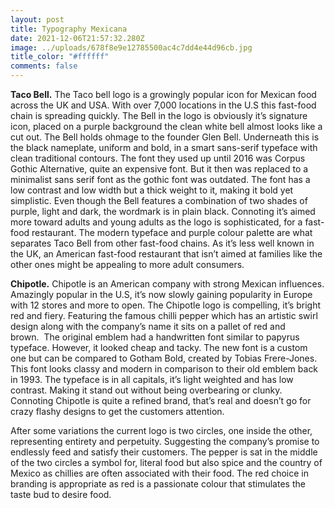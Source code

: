 ```yaml
---
layout: post
title: Typography Mexicana
date: 2021-12-06T21:57:32.280Z
image: ../uploads/678f8e9e12785500ac4c7dd4e44d96cb.jpg
title_color: "#ffffff"
comments: false
---
```

**Taco Bell.** The Taco bell logo is a growingly popular icon for Mexican food across the UK and USA. With over 7,000 locations in the U.S this fast-food chain is spreading quickly. The Bell in the logo is obviously it’s signature icon, placed on a purple background the clean white bell almost looks like a cut out. The Bell holds ohmage to the founder Glen Bell. Underneath this is the black nameplate, uniform and bold, in a smart sans-serif typeface with clean traditional contours. The font they used up until 2016 was Corpus Gothic Alternative, quite an expensive font. But it then was replaced to a minimalist sans serif font as the gothic font was outdated. The font has a low contrast and low width but a thick weight to it, making it bold yet simplistic. Even though the Bell features a combination of two shades of purple, light and dark, the wordmark is in plain black. Connoting it’s aimed more toward adults and young adults as the logo is sophisticated, for a fast-food restaurant. The modern typeface and purple colour palette are what separates Taco Bell from other fast-food chains. As it’s less well known in the UK, an American fast-food restaurant that isn’t aimed at families like the other ones might be appealing to more adult consumers.

**Chipotle.** Chipotle is an American company with strong Mexican influences. Amazingly popular in the U.S, it’s now slowly gaining popularity in Europe with 12 stores and more to open. The Chipotle logo is compelling, it’s bright red and fiery. Featuring the famous chilli pepper which has an artistic swirl design along with the company’s name it sits on a pallet of red and brown.  The original emblem had a handwritten font similar to papyrus typeface. However, it looked cheap and tacky. The new font is a custom one but can be compared to Gotham Bold, created by Tobias Frere-Jones. This font looks classy and modern in comparison to their old emblem back in 1993. The typeface is in all capitals, it’s light weighted and has low contrast. Making it stand out without being overbearing or clunky. Connoting Chipotle is quite a refined brand, that’s real and doesn’t go for crazy flashy designs to get the customers attention.

After some variations the current logo is two circles, one inside the other, representing entirety and perpetuity. Suggesting the company’s promise to endlessly feed and satisfy their customers. The pepper is sat in the middle of the two circles a symbol for, literal food but also spice and the country of Mexico as chillies are often associated with their food. The red choice in branding is appropriate as red is a passionate colour that stimulates the taste bud to desire food.